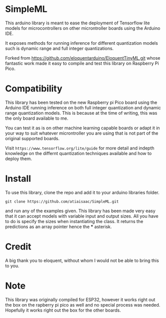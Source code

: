 # SimpleML

This arduino library is meant to ease the deployment of 
Tensorflow lite models for microcontrollers on other 
microntroller boards using the Arduino IDE.

It exposes methods for running inference for different
quantization models such is dynamic range and full integer 
quantizations.

Forked from https://github.com/eloquentarduino/EloquentTinyML.git 
whose fantastic work made it easy to compile and test this 
library on Raspberry Pi Pico.

# Compatibility

This library has been tested on the new Raspberry pi Pico 
board using the Arduino IDE running inference on both full 
integer quantization and dynamic range quantization models.
This is because at the time of writing, this was the only
board available to me.

You can test it as is on other machine learning capable 
boards or adapt it in your way to suit whatever microntroller 
you are using that is not part of the original supported boards.

Visit ```https://www.tensorflow.org/lite/guide```
for more detail and indepth knowledge on the differnt 
quantization techniques available and how to deploy them.

# Install

To use this library, clone the repo and add it to your arduino libraries folder.

```git clone https://github.com/atiaisaac/SimpleML.git```

and run any of the examples given. This library has been made very easy that
it can accept models with variable input and output sizes. All you have to do 
is specify the sizes when instantiating the class. It returns
the predictions as an array pointer hence the __*__ asterisk.

# Credit

A big thank you to eloquent, without whom I would not be able to bring this to you.

# Note

This library was originally compiled for ESP32, however it works right out the box
on the rapberry pi pico as well and no special process was needed. 
Hopefully it works right out the box for the other boards.
